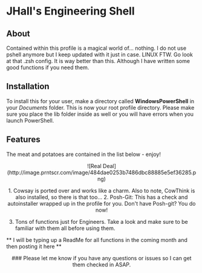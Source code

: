 # JHall's Engineering Shell


## About
Contained within this profile is a magical world of... nothing. I do not use pshell anymore but I keep updated with it just in case. LINUX FTW. Go look at that .zsh config. It is way better than this. Although I have written some good functions if you need them. 

## Installation

To install this for your user, make a directory called **WindowsPowerShell** in your *Documents* folder.  This is now your root profile directory. Please make sure you place the lib folder inside as well or you will have errors when you launch PowerShell.

## Features

The meat and potatoes are contained in the list below - enjoy!
<p style="text-align: center;"> ![Real Deal](http://image.prntscr.com/image/484dae0253b7486dbc88885e5ef36285.png)</p>

 <p style="text-align: center;">
1. Cowsay is ported over and works like a charm.  Also to note, CowThink is also installed, so there is that too...  
2. Posh-Git: This has a check and autoinstaller wrapped up in the profile for you.  Don't have Posh-git?  You do  now!

3.  Tons of functions just for Engineers. Take a look and make sure to be familiar with them all before using them.  

  ** I will be typing up a ReadMe for all functions in the coming month and then posting it here **

<p style="text-align: center;"> ### Please let me know if you have any questions or issues so I can get them checked in ASAP.
